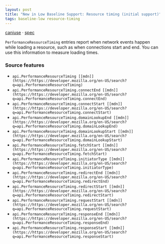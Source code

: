 ```yaml
---
layout: post
title: "New in Low Baseline Support: Resource timing (initial support)"
tags: baseline-low resource-timing
---
```


[caniuse](https://caniuse.com/?search=resource-timing) · [spec](https://w3c.github.io/resource-timing/)

`PerformanceResourceTiming` entries report when network events happen while loading a resource, such as when connections start and end. You can use this information to measure loading times.

### Source features

- ``api.PerformanceResourceTiming [[mdn]](https://https://developer.mozilla.org/en-US/search?q=api.PerformanceResourceTiming)``
- ``api.PerformanceResourceTiming.connectEnd [[mdn]](https://https://developer.mozilla.org/en-US/search?q=api.PerformanceResourceTiming.connectEnd)``
- ``api.PerformanceResourceTiming.connectStart [[mdn]](https://https://developer.mozilla.org/en-US/search?q=api.PerformanceResourceTiming.connectStart)``
- ``api.PerformanceResourceTiming.domainLookupEnd [[mdn]](https://https://developer.mozilla.org/en-US/search?q=api.PerformanceResourceTiming.domainLookupEnd)``
- ``api.PerformanceResourceTiming.domainLookupStart [[mdn]](https://https://developer.mozilla.org/en-US/search?q=api.PerformanceResourceTiming.domainLookupStart)``
- ``api.PerformanceResourceTiming.fetchStart [[mdn]](https://https://developer.mozilla.org/en-US/search?q=api.PerformanceResourceTiming.fetchStart)``
- ``api.PerformanceResourceTiming.initiatorType [[mdn]](https://https://developer.mozilla.org/en-US/search?q=api.PerformanceResourceTiming.initiatorType)``
- ``api.PerformanceResourceTiming.redirectEnd [[mdn]](https://https://developer.mozilla.org/en-US/search?q=api.PerformanceResourceTiming.redirectEnd)``
- ``api.PerformanceResourceTiming.redirectStart [[mdn]](https://https://developer.mozilla.org/en-US/search?q=api.PerformanceResourceTiming.redirectStart)``
- ``api.PerformanceResourceTiming.requestStart [[mdn]](https://https://developer.mozilla.org/en-US/search?q=api.PerformanceResourceTiming.requestStart)``
- ``api.PerformanceResourceTiming.responseEnd [[mdn]](https://https://developer.mozilla.org/en-US/search?q=api.PerformanceResourceTiming.responseEnd)``
- ``api.PerformanceResourceTiming.responseStart [[mdn]](https://https://developer.mozilla.org/en-US/search?q=api.PerformanceResourceTiming.responseStart)``

